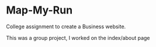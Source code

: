# Map-My-Run
College assignment to create a Business website.

This was a group project, I worked on the index/about page
